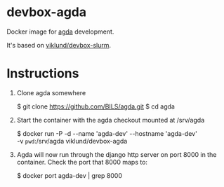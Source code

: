devbox-agda
===========

Docker image for [agda](https://github.com/BILS/agda/) development.

It's based on
[viklund/devbox-slurm](https://github.com/viklund/docker/tree/master/devbox-slurm).

# Instructions

1. Clone agda somewhere

    $ git clone https://github.com/BILS/agda.git
    $ cd agda

2. Start the container with the agda checkout mounted at /srv/agda

    $ docker run -P -d --name 'agda-dev' --hostname 'agda-dev' \
                 -v `pwd`:/srv/agda viklund/devbox-agda

3. Agda will now run through the django http server on port 8000 in the
   container. Check the port that 8000 maps to:

    $ docker port agda-dev | grep 8000

